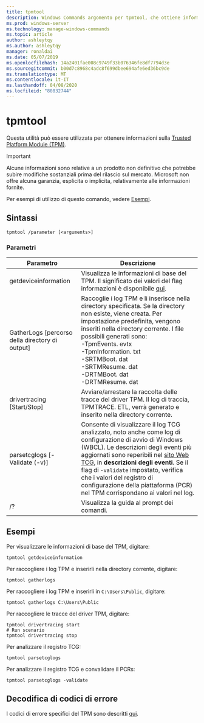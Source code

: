 ```yaml
---
title: tpmtool
description: Windows Commands argomento per tpmtool, che ottiene informazioni sul Trusted Platform Module.
ms.prod: windows-server
ms.technology: manage-windows-commands
ms.topic: article
author: ashleytqy
ms.author: ashleytqy
manager: ronaldai
ms.date: 05/07/2019
ms.openlocfilehash: 14a2401fae008c9749f33b076346fe8df7794d3e
ms.sourcegitcommit: b00d7c8968c4adc8f699dbee694afe6ed36bc9de
ms.translationtype: MT
ms.contentlocale: it-IT
ms.lasthandoff: 04/08/2020
ms.locfileid: "80832744"
---
```

# <a name="tpmtool"></a>tpmtool

Questa utilità può essere utilizzata per ottenere informazioni sulla [Trusted Platform Module (TPM)](https://docs.microsoft.com/windows/security/information-protection/tpm/trusted-platform-module-overview).

>[!IMPORTANT]
>Alcune informazioni sono relative a un prodotto non definitivo che potrebbe subire modifiche sostanziali prima del rilascio sul mercato. Microsoft non offre alcuna garanzia, esplicita o implicita, relativamente alle informazioni fornite.

Per esempi di utilizzo di questo comando, vedere [Esempi](#tpmtool_examples).

## <a name="syntax"></a>Sintassi

```
tpmtool /parameter [<arguments>]
```
### <a name="parameters"></a>Parametri

|Parametro|Descrizione|
|---------|-----------|
|getdeviceinformation|Visualizza le informazioni di base del TPM. Il significato dei valori del flag informazioni è disponibile [qui](https://docs.microsoft.com/windows/desktop/SecProv/win32-tpm-isreadyinformation#parameters).|
|GatherLogs [percorso della directory di output]|Raccoglie i log TPM e li inserisce nella directory specificata. Se la directory non esiste, viene creata. Per impostazione predefinita, vengono inseriti nella directory corrente. I file possibili generati sono: </br>-TpmEvents. evtx</br>-TpmInformation. txt</br>-SRTMBoot. dat</br>-SRTMResume. dat</br>-DRTMBoot. dat</br>-DRTMResume. dat</br>|
|drivertracing [Start/Stop]|Avviare/arrestare la raccolta delle tracce del driver TPM. Il log di traccia, TPMTRACE. ETL, verrà generato e inserito nella directory corrente.|
|parsetcglogs [-Validate (-v)]|Consente di visualizzare il log TCG analizzato, noto anche come log di configurazione di avvio di Windows (WBCL). Le descrizioni degli eventi più aggiornati sono reperibili nel [sito Web TCG](https://trustedcomputinggroup.org/resource/pc-client-specific-platform-firmware-profile-specification/), in **descrizioni degli eventi**. Se il flag di `-validate` impostato, verifica che i valori del registro di configurazione della piattaforma (PCR) nel TPM corrispondano ai valori nel log.|
|/?|Visualizza la guida al prompt dei comandi.|

## <a name="examples"></a><a name=tpmtool_examples></a>Esempi

Per visualizzare le informazioni di base del TPM, digitare:
```
tpmtool getdeviceinformation
```
Per raccogliere i log TPM e inserirli nella directory corrente, digitare:
```
tpmtool gatherlogs
```
Per raccogliere i log TPM e inserirli in `C:\Users\Public`, digitare:
```
tpmtool gatherlogs C:\Users\Public
```
Per raccogliere le tracce del driver TPM, digitare:
```
tpmtool drivertracing start
# Run scenario
tpmtool drivertracing stop
```
Per analizzare il registro TCG:
```
tpmtool parsetcglogs
```
Per analizzare il registro TCG e convalidare il PCRs:
```
tpmtool parsetcglogs -validate
```

## <a name="decoding-error-codes"></a>Decodifica di codici di errore

I codici di errore specifici del TPM sono descritti [qui](https://docs.microsoft.com/windows/desktop/com/com-error-codes-6).

